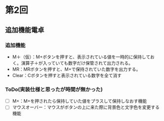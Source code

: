 # 第2回
## 追加機能電卓
### 追加機能
- M＋（仮）：M+ボタンを押すと、表示されている値を一時的に保持しておく。演算子＋が入っていても数字だけ保管されて出力される。
- MR：MRボタンを押すと、M+で保持されていた数字を出力する。
- Clear：Cボタンを押すと表示されている数字を全て消す

### ToDo(実装仕様と思ったが時間が無かった)
- [ ] M+：M+を押されたら保持していた値をプラスして保持しなおす機能
- [ ] マウスオーバー：マウスがボタンの上に来た際に背景色と文字色を変更する機能